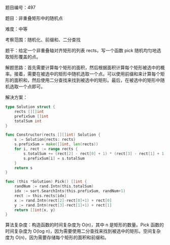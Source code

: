 题目编号：497

题目：非重叠矩形中的随机点

难度：中等

考察范围：随机化、前缀和、二分查找

题干：给定一个非重叠轴对齐矩形的列表 rects，写一个函数 pick 随机均匀地选取矩形覆盖的点。

解题思路：首先需要计算每个矩形的面积，然后根据面积计算每个矩形被选中的概率。接着，需要在被选中的矩形中随机选取一个点。可以使用前缀和来计算每个矩形的面积和，然后使用二分查找来找到被选中的矩形。最后，在被选中的矩形中随机选取一个点即可。

解决方案：

```go
type Solution struct {
    rects [][]int
    prefixSum []int
    totalSum int
}

func Constructor(rects [][]int) Solution {
    s := Solution{rects: rects}
    s.prefixSum = make([]int, len(rects))
    for i, rect := range rects {
        s.totalSum += (rect[2] - rect[0] + 1) * (rect[3] - rect[1] + 1)
        s.prefixSum[i] = s.totalSum
    }
    return s
}

func (this *Solution) Pick() []int {
    randNum := rand.Intn(this.totalSum)
    idx := sort.SearchInts(this.prefixSum, randNum+1)
    rect := this.rects[idx]
    x := rand.Intn(rect[2]-rect[0]+1) + rect[0]
    y := rand.Intn(rect[3]-rect[1]+1) + rect[1]
    return []int{x, y}
}
```

算法复杂度：构造函数的时间复杂度为 O(n)，其中 n 是矩形的数量。Pick 函数的时间复杂度为 O(log n)，因为需要使用二分查找来找到被选中的矩形。空间复杂度为 O(n)，因为需要存储每个矩形的面积和前缀和。